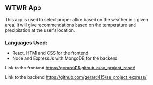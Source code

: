 ## WTWR App
This app is used to select proper attire based on the weather in a given area. It will give recommendations based on the temperature and precipitation at the user's location. 

### Languages Used:
- React, HTMl and CSS for the frontend
- Node and ExpressJs with MongoDB for the backend

Link to the frontend https://gerard415.github.io/se_project_react/

Link to the  backend https://github.com/gerard415/se_project_express/


